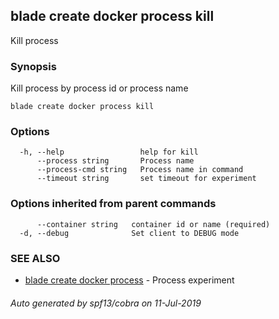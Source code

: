 ## blade create docker process kill

Kill process

### Synopsis

Kill process by process id or process name

```
blade create docker process kill
```

### Options

```
  -h, --help                 help for kill
      --process string       Process name
      --process-cmd string   Process name in command
      --timeout string       set timeout for experiment
```

### Options inherited from parent commands

```
      --container string   container id or name (required)
  -d, --debug              Set client to DEBUG mode
```

### SEE ALSO

* [blade create docker process](blade_create_docker_process.md)	 - Process experiment

###### Auto generated by spf13/cobra on 11-Jul-2019
